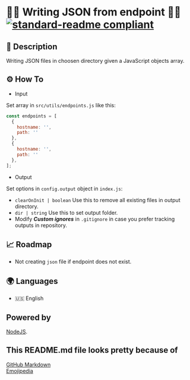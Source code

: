 # 🧑‍💻 Writing JSON from endpoint 🧑‍💻 [![standard-readme compliant](https://img.shields.io/badge/readme%20style-standard-brightgreen.svg?style=flat-square)](https://github.com/RichardLitt/standard-readme)

## 🔖 Description

Writing JSON files in choosen directory given a JavaScript objects array.

## ⚙️ How To

* Input

Set array in `src/utils/endpoints.js` like this:

```javascript
const endpoints = [
  {
    hostname: '',
    path: ''
  },
  {
    hostname: '',
    path: ''
  },
];
```

* Output

Set options in `config.output` object in `index.js`:

- `clearOnInit | boolean` Use this to remove all existing files in output directory.
- `dir | string` Use this to set output folder. 
- Modify ***Custom ignores*** in `.gitignore` in case you prefer tracking outputs in repository.

## 📈 Roadmap

- Not creating `json` file if endpoint does not exist.

## 🌍 Languages

- 🇺🇸 English

## Powered by

[NodeJS](https://nodejs.org/).

## This README.md file looks pretty because of

[GitHub Markdown](https://guides.github.com/features/mastering-markdown/) \
[Emojipedia](https://emojipedia.org/)
